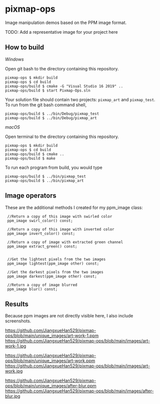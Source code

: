 # pixmap-ops

Image manipulation demos based on the PPM image format.

TODO: Add a representative image for your project here

## How to build

*Windows*

Open git bash to the directory containing this repository.

```
pixmap-ops $ mkdir build
pixmap-ops $ cd build
pixmap-ops/build $ cmake -G "Visual Studio 16 2019" ..
pixmap-ops/build $ start Pixmap-Ops.sln
```

Your solution file should contain two projects: `pixmap_art` and `pixmap_test`.
To run from the git bash command shell, 

```
pixmap-ops/build $ ../bin/Debug/pixmap_test
pixmap-ops/build $ ../bin/Debug/pixmap_art
```

*macOS*

Open terminal to the directory containing this repository.

```
pixmap-ops $ mkdir build
pixmap-ops $ cd build
pixmap-ops/build $ cmake ..
pixmap-ops/build $ make
```

To run each program from build, you would type

```
pixmap-ops/build $ ../bin/pixmap_test
pixmap-ops/build $ ../bin/pixmap_art
```

## Image operators
These are the additional methods I created for my ppm_image class: 

     //Return a copy of this image with swirled color
     ppm_image swirl_color() const;

     //Return a copy of this image with inverted color
     ppm_image invert_color() const;

     //Return a copy of image with extracted green channel
     ppm_image extract_green() const;


     //Get the lightest pixels from the two images
     ppm_image lightest(ppm_image other) const;

     //Get the darkest pixels from the two images
     ppm_image darkest(ppm_image other) const;

     //Return a copy of image blurred
     ppm_image blur() const;

## Results
Because ppm images are not directly visible here, I also include screenshots.

https://github.com/JiangxueHan529/pixmap-ops/blob/main/unique_images/art-work-1.ppm
https://github.com/JiangxueHan529/pixmap-ops/blob/main/images/art-work-1.jpg

https://github.com/JiangxueHan529/pixmap-ops/blob/main/unique_images/art-work.ppm
https://github.com/JiangxueHan529/pixmap-ops/blob/main/images/art-work.jpg

https://github.com/JiangxueHan529/pixmap-ops/blob/main/unique_images/after-blur.ppm
https://github.com/JiangxueHan529/pixmap-ops/blob/main/images/after-blur.jpg


